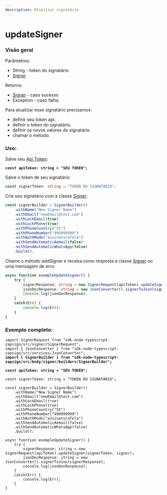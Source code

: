 ```yaml
---
description: Atualizar signatário
---
```


# updateSigner

### Visão geral

Parâmetros:&#x20;

* String - token do signatário
* [Signer](https://app.gitbook.com/s/-M4noMoX5ZGb2-RhWjjf-887967055/~/changes/193/facilitadores/sdks/sdk-typescript/classes-usadas/body/signer)

Retorno:

* [Signer](https://app.gitbook.com/s/-M4noMoX5ZGb2-RhWjjf-887967055/~/changes/193/facilitadores/sdks/sdk-typescript/classes-usadas/body/signer) - caso sucesso
* Exception - caso falha

Para atualizar esse signatário precisamos:

* definir seu token api.
* definir o token do signatário.
* definir os novos valores do signatário.
* chamar o método.

### Uso:

Salve seu [Api Token](../../../../):

<pre class="language-typescript"><code class="lang-typescript"><strong>const apiToken: string = "SEU TOKEN";
</strong></code></pre>



Salve o token de seu signatário:

```typescript
const signerToken: string = "TOKEN DO SIGNATÁRIO";
```



Crie seu signatário com a classe [Signer](https://app.gitbook.com/s/-M4noMoX5ZGb2-RhWjjf-887967055/~/changes/193/facilitadores/sdks/sdk-typescript/classes-usadas/body/signer):

```typescript
const signerBuilder = SignerBuilder()
    .withName("New Signer Name")
    .withEmail("newEmail@test.com")
    .withLockEmail(true)
    .withLockPhone(true)
    .withPhoneCountry("55")
    .withPhoneNumber("999999999")
    .withAuthMode("assinaturaTela")
    .withSendAutomaticAemail(false)
    .withSendAutomaticWhatsApp(false)
    .build();
```



Chame o método addSigner e receba como resposta a classe [Signer](https://app.gitbook.com/s/-M4noMoX5ZGb2-RhWjjf-887967055/~/changes/193/facilitadores/sdks/sdk-typescript/classes-usadas/body/signer) ou uma mensagem de erro:

```typescript
async function exempleUpdateSigner() {
    try {
        signerResponse: string = new SignerRequest(apiToken).updateSigner(signerToken, signer);
        jsonDocResponse: string = new JsonConverter().signerToJson(signerResponse);
        console.log(jsonDocResponse);
    }
    catch(Err) {
        console.log(Err);
    }    
}
```



### Exemplo completo:

<pre class="language-typescript"><code class="lang-typescript">import SignerRequest from "sdk-node-typescript-zapsign/src/signer/SignerRequest";
import { JsonConverter } from "sdk-node-typescript-zapsign/src/services/JsonConverter";
<strong>import { SignerBuilder } from "sdk-node-typescript-zapsign/src/body/signer/builders/SignerBuilder";
</strong><strong>
</strong><strong>const apiToken: string = "SEU TOKEN";
</strong><strong>
</strong>const signerToken: string = "TOKEN DO SIGNATÁRIO";

const signerBuilder = SignerBuilder()
    .withName("New Signer Name")
    .withEmail("newEmail@test.com")
    .withLockEmail(true)
    .withLockPhone(true)
    .withPhoneCountry("55")
    .withPhoneNumber("999999999")
    .withAuthMode("assinaturaTela")
    .withSendAutomaticAemail(false)
    .withSendAutomaticWhatsApp(false)
    .build();
    
async function exempleUpdateSigner() {
    try {
        signerResponse: string = new SignerRequest(apiToken).updateSigner(signerToken, signer);
        jsonDocResponse: string = new JsonConverter().signerToJson(signerResponse);
        console.log(jsonDocResponse);
    }
    catch(Err) {
        console.log(Err);
    }    
}
</code></pre>

